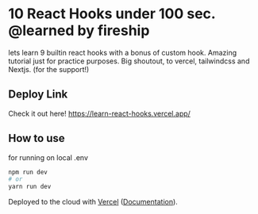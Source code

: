 # 10 React Hooks under 100 sec.  @learned by fireship
lets learn 9 builtin react hooks with a bonus of custom hook. Amazing tutorial just for practice purposes.
Big shoutout, to vercel, tailwindcss and Nextjs. (for the support!) 

## Deploy Link
Check it out here!
https://learn-react-hooks.vercel.app/

## How to use

for running on local .env

```bash
npm run dev
# or
yarn run dev
```

Deployed to the cloud with [Vercel](https://vercel.com/new?utm_source=github&utm_medium=readme&utm_campaign=next-example) ([Documentation](https://nextjs.org/docs/deployment)).
